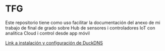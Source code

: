 # TFG
Este repositorio tiene como uso facilitar la documentación del anexo de mi trabajo de final de grado sobre Hub de sensores i controladores IoT con analítica Cloud i control desde app móvil

[Link a instalación y configuración de DuckDNS](DuckDNS.md)
